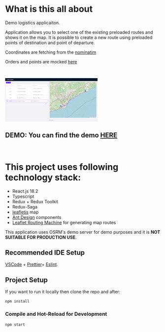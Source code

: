 # What is this all about

Demo logistics applicaiton.

Application allows you to select one of the existing preloaded routes and shows it on the map.
It is possible to create a new route using preloaded points of destination and point of departure.

Coordinates are fetching from the [nominatim](https://nominatim.openstreetmap.org)

Orders and points are mocked [here](https://github.com/tarassov/weather-widget/blob/master/src/services/mock-data/mokc-points.ts)

&nbsp;

<img src="https://github.com/tarassov/logistic-demo/raw/master/example/demo-logistic.png" width="300">

## DEMO: You can find the demo [HERE](https://tarassov.github.io/logistic-demo/)

&nbsp;

# This project uses following technology stack:

- React.js 18.2
- Typescript
- Redux + Redux Toolkit
- Redux-Saga
- [leafletjs](https://leafletjs.com/) map
- [Ant Design](https://ant.design/) components
- [Leaflet Routing Machine](https://www.liedman.net/leaflet-routing-machine/) for generating map routes

This application uses OSRM's demo server for demo purposes and it is **NOT SUITABLE FOR PRODUCTION USE**.

## Recommended IDE Setup

[VSCode](https://code.visualstudio.com/) + [Prettier](https://marketplace.visualstudio.com/items?itemName=esbenp.prettier-vscode)+ [Eslint](https://marketplace.visualstudio.com/items?itemName=Eslint).

## Project Setup

If you want to run it locally then clone the repo and after:

```sh
npm install
```

### Compile and Hot-Reload for Development

```sh
npm start
```
